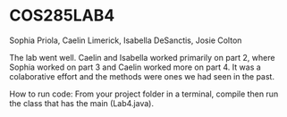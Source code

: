 # COS285LAB4

Sophia Priola,
Caelin Limerick,
Isabella DeSanctis,
Josie Colton

The lab went well. Caelin and Isabella worked primarily on part 2, where Sophia worked on part 3 and Caelin worked more on part 4. It was a colaborative effort and the methods were ones we had seen in the past. 

How to run code: From your project folder in a terminal, compile then run the class that has the main (Lab4.java).
